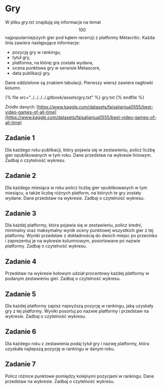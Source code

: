 # Gry

W pliku *gry.txt* znajdują się informacje na temat $$100$$ najpopularniejszych gier pod kątem recenzji z platformy Metacritic. Każda linia zawiera następujące informacje:

- pozycję gry w rankingu,
- tytuł gry,
- platforma, na której gra została wydana,
- ocena punktowa gry w serwisie Metascore,
- data publikacji gry.

Dane oddzielone są znakiem tabulacji. Pierwszy wiersz zawiera nagłówki kolumn.

{% file src="../../../../.gitbook/assets/gry.txt" %}
gry.txt
{% endfile %}

Źródło danych: [https://www.kaggle.com/datasets/faisaljanjua0555/best-video-games-of-all-time](https://www.kaggle.com/datasets/faisaljanjua0555/best-video-games-of-all-time)

## Zadanie 1

Dla każdego roku publikacji, który pojawia się w zestawieniu, policz liczbę gier opublikowanych w tym roku. Dane przedstaw na wykresie liniowym. Zadbaj o czytelność wykresu.

## Zadanie 2

Dla każdego miesiąca w roku policz liczbę gier opublikowanych w tym miesiącu, a także liczbę różnych platform, na których te gry zostały wydane. Dane przedstaw na wykresie. Zadbaj o czytelność wykresu.

## Zadanie 3

Dla każdej platformy, która pojawia się w zestawieniu, policz średni, minimalny oraz maksymalny wynik oceny punktowej wszystkich gier z tej platformy. Wyniki przedstaw z dokładnością do dwóch miejsc po przecinku i zaprezentuj je na wykresie kolumnowym, posortowane po nazwie platformy. Zadbaj o czytelność wykresu.

## Zadanie 4

Przedstaw na wykresie kołowym udział procentowy każdej platformy w podanym zestawieniu gier. Zadbaj o czytelność wykresu.

## Zadanie 5

Dla każdej platformy zapisz najwyższą pozycję w rankingu, jaką uzyskały gry z tej platformy. Wyniki posortuj po nazwie platformy i przedstaw na wykresie. Zadbaj o czytelność wykresu.

## Zadanie 6

Dla każdego roku z zestawienia podaj tytuł gry i nazwę platformy, która uzyskała najlepszą pozycję w rankingu w danym roku.

## Zadanie 7

Policz różnice punktowe pomiędzy kolejnymi pozycjami w rankingu. Dane przedstaw na wykresie. Zadbaj o czytelność wykresu.
